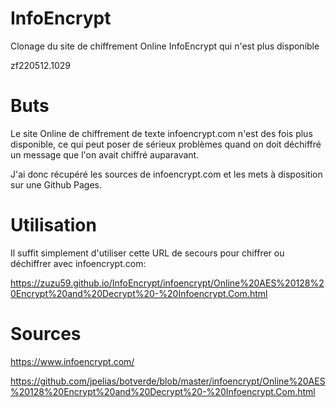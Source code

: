 # InfoEncrypt
Clonage du site de chiffrement Online InfoEncrypt qui n'est plus disponible

zf220512.1029

# Buts
Le site Online de chiffrement de texte infoencrypt.com n'est des fois plus disponible, ce qui peut poser de sérieux problèmes quand on doit déchiffré un message que l'on avait chiffré auparavant.

J'ai donc récupéré les sources de infoencrypt.com et les mets à disposition sur une Github Pages.


# Utilisation

Il suffit simplement d'utiliser cette URL de secours pour chiffrer ou déchiffrer avec infoencrypt.com:

https://zuzu59.github.io/InfoEncrypt/infoencrypt/Online%20AES%20128%20Encrypt%20and%20Decrypt%20-%20Infoencrypt.Com.html



# Sources
https://www.infoencrypt.com/

https://github.com/jpelias/botverde/blob/master/infoencrypt/Online%20AES%20128%20Encrypt%20and%20Decrypt%20-%20Infoencrypt.Com.html
